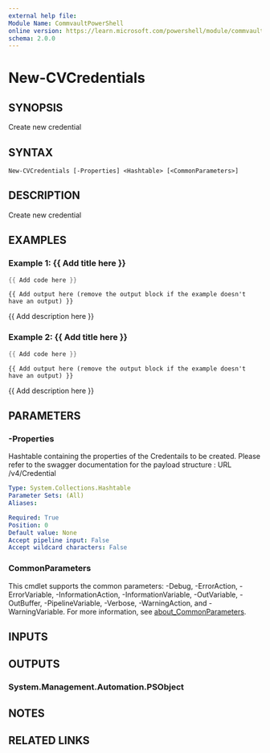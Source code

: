 ```yaml
---
external help file:
Module Name: CommvaultPowerShell
online version: https://learn.microsoft.com/powershell/module/commvaultpowershell/new-cvcredentials
schema: 2.0.0
---
```


# New-CVCredentials

## SYNOPSIS
Create new credential

## SYNTAX

```
New-CVCredentials [-Properties] <Hashtable> [<CommonParameters>]
```

## DESCRIPTION
Create new credential

## EXAMPLES

### Example 1: {{ Add title here }}
```powershell
{{ Add code here }}
```

```output
{{ Add output here (remove the output block if the example doesn't have an output) }}
```

{{ Add description here }}

### Example 2: {{ Add title here }}
```powershell
{{ Add code here }}
```

```output
{{ Add output here (remove the output block if the example doesn't have an output) }}
```

{{ Add description here }}

## PARAMETERS

### -Properties
Hashtable containing the properties of the Credentails to be created.
Please refer to the swagger documentation for the payload structure : URL /v4/Credential

```yaml
Type: System.Collections.Hashtable
Parameter Sets: (All)
Aliases:

Required: True
Position: 0
Default value: None
Accept pipeline input: False
Accept wildcard characters: False
```

### CommonParameters
This cmdlet supports the common parameters: -Debug, -ErrorAction, -ErrorVariable, -InformationAction, -InformationVariable, -OutVariable, -OutBuffer, -PipelineVariable, -Verbose, -WarningAction, and -WarningVariable. For more information, see [about_CommonParameters](http://go.microsoft.com/fwlink/?LinkID=113216).

## INPUTS

## OUTPUTS

### System.Management.Automation.PSObject

## NOTES

## RELATED LINKS

